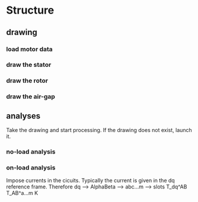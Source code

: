 # Structure


## drawing
### load motor data
### draw the stator
### draw the rotor
### draw the air-gap


## analyses
Take the drawing and start processing.
If the drawing does not exist, launch it.

### no-load analysis

### on-load analysis
Impose currents in the cicuits.
Typically the current is given in the dq reference frame.
Therefore dq --> AlphaBeta --> abc...m --> slots
           T_dq^AB     T_AB^a...m       K